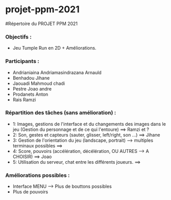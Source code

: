 # projet-ppm-2021

#Répertoire du PROJET PPM 2021 

### Objectifs : 
- Jeu Tumple Run en 2D + Améliorations. 

### Participants : 
- Andrianiaina Andriamasindrazana Arnauld 
- Benhadou     Jihane
- Jaouadi      Mahmoud chadi
- Pestre       Joao andre
- Prodanets    Anton
- Rais         Ramzi       

### Répartition des tâches (sans amélioration) : 
- 1: Images, gestions de l'interface et du changements des images dans le jeu (Gestion du personnage et de ce qui l'entoure)  ==> Ramzi et ?
- 2: Son, gestes et capteurs (sauter, glisser, left/right, son ...)                                                           ==> Jihane
- 3: Gestion de l'orientation du jeu (landscape, portrait) --> multiples terminaux possibles                                  ==>
- 4: Score, pouvoirs (accélération, décélération, OU AUTRES --> A CHOISIR)                                                    ==> Joao
- 5: Utilisation du serveur, chat entre les différents joueurs.                                                               ==>

### Améliorations possibles : 
- Interface MENU --> Plus de bouttons possibles  
- Plus de pouvoirs 
